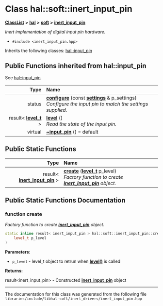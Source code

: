 

# Class hal::soft::inert\_input\_pin



[**ClassList**](annotated.md) **>** [**hal**](namespacehal.md) **>** [**soft**](namespacehal_1_1soft.md) **>** [**inert\_input\_pin**](classhal_1_1soft_1_1inert__input__pin.md)



_Inert implementation of digital input pin hardware._ 

* `#include <inert_input_pin.hpp>`



Inherits the following classes: [hal::input\_pin](classhal_1_1input__pin.md)
























































## Public Functions inherited from hal::input_pin

See [hal::input\_pin](classhal_1_1input__pin.md)

| Type | Name |
| ---: | :--- |
|  status | [**configure**](#function-configure) (const [**settings**](structhal_1_1input__pin_1_1settings.md) & p\_settings) <br>_Configure the input pin to match the settings supplied._  |
|  result&lt; [**level\_t**](structhal_1_1input__pin_1_1level__t.md) &gt; | [**level**](#function-level) () <br>_Read the state of the input pin._  |
| virtual  | [**~input\_pin**](#function-input_pin) () = default<br> |


## Public Static Functions

| Type | Name |
| ---: | :--- |
|  result&lt; [**inert\_input\_pin**](classhal_1_1soft_1_1inert__input__pin.md) &gt; | [**create**](#function-create) ([**level\_t**](structhal_1_1input__pin_1_1level__t.md) p\_level) <br>_Factory function to create_ [_**inert\_input\_pin**_](classhal_1_1soft_1_1inert__input__pin.md) _object._ |




















































## Public Static Functions Documentation




### function create 

_Factory function to create_ [_**inert\_input\_pin**_](classhal_1_1soft_1_1inert__input__pin.md) _object._
```C++
static inline result< inert_input_pin > hal::soft::inert_input_pin::create (
    level_t p_level
) 
```





**Parameters:**


* `p_level` - level\_t object to retrun when [**level()**](classhal_1_1input__pin.md#function-level) is called 



**Returns:**

result&lt;inert\_input\_pin&gt; - Constructed [**inert\_input\_pin**](classhal_1_1soft_1_1inert__input__pin.md) object 





        

------------------------------
The documentation for this class was generated from the following file `libraries/include/libhal-soft/inert_drivers/inert_input_pin.hpp`

